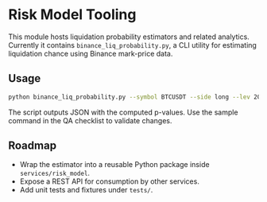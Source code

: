 # Risk Model Tooling

This module hosts liquidation probability estimators and related analytics.
Currently it contains `binance_liq_probability.py`, a CLI utility for
estimating liquidation chance using Binance mark-price data.

## Usage

```bash
python binance_liq_probability.py --symbol BTCUSDT --side long --lev 20 --hours 8 24 72
```

The script outputs JSON with the computed p-values. Use the sample command in
the QA checklist to validate changes.

## Roadmap

- Wrap the estimator into a reusable Python package inside `services/risk_model`.
- Expose a REST API for consumption by other services.
- Add unit tests and fixtures under `tests/`.
